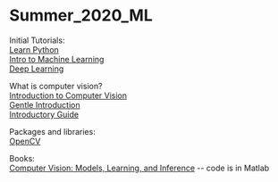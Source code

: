# Summer_2020_ML

Initial Tutorials:  
[Learn Python](https://www.kaggle.com/learn/python)  
[Intro to Machine Learning](https://www.kaggle.com/learn/intro-to-machine-learning)  
[Deep Learning](https://www.kaggle.com/learn/deep-learning)  

What is computer vision?  
[Introduction to Computer Vision](https://algorithmia.com/blog/introduction-to-computer-vision)  
[Gentle Introduction](https://machinelearningmastery.com/what-is-computer-vision/)  
[Introductory Guide](https://tryolabs.com/resources/introductory-guide-computer-vision/)  


Packages and libraries:  
[OpenCV](https://www.analyticsvidhya.com/blog/2019/03/opencv-functions-computer-vision-python/)

Books:  
[Computer Vision: Models, Learning, and Inference](http://www.computervisionmodels.com/) -- code is in Matlab

